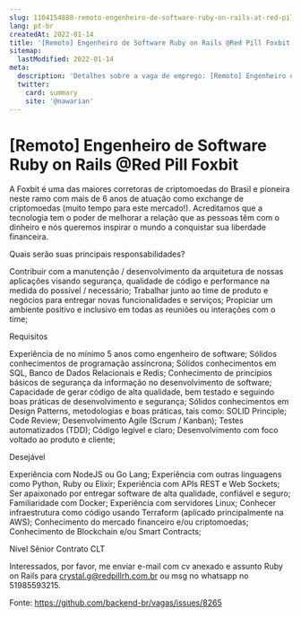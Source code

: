 ```yaml
---
slug: 1104154880-remoto-engenheiro-de-software-ruby-on-rails-at-red-pill-foxbit
lang: pt-br
createdAt: 2022-01-14
title: '[Remoto] Engenheiro de Software Ruby on Rails @Red Pill Foxbit - Vaga de Emprego'
sitemap:
  lastModified: 2022-01-14
meta:
  description: 'Detalhes sobre a vaga de emprego: [Remoto] Engenheiro de Software Ruby on Rails @Red Pill Foxbit'
  twitter:
    card: summary
    site: '@nawarian'
---
```


# [Remoto] Engenheiro de Software Ruby on Rails @Red Pill Foxbit

A Foxbit é uma das maiores corretoras de criptomoedas do Brasil e pioneira neste ramo com mais de 6 anos de atuação como exchange de criptomoedas (muito tempo para este mercado!). Acreditamos que a tecnologia tem o poder de melhorar a relação que as pessoas têm com o dinheiro e nós queremos inspirar o mundo a conquistar sua liberdade financeira.


Quais serão suas principais responsabilidades?

Contribuir com a manutenção / desenvolvimento da arquitetura de nossas aplicações visando segurança, qualidade de código e performance na medida do possível / necessário;
Trabalhar junto ao time de produto e negócios para entregar novas funcionalidades e serviços;
Propiciar um ambiente positivo e inclusivo em todas as reuniões ou interações com o time;

Requisitos

Experiência de no mínimo 5 anos como engenheiro de software;
Sólidos conhecimentos de programação assíncrona;
Sólidos conhecimentos em SQL, Banco de Dados Relacionais e Redis;
Conhecimento de princípios básicos de segurança da informação no desenvolvimento de software;
Capacidade de gerar código de alta qualidade, bem testado e seguindo boas práticas de desenvolvimento e segurança;
Sólidos conhecimentos em Design Patterns, metodologias e boas práticas, tais como:
SOLID Principle;
Code Review;
Desenvolvimento Agile (Scrum / Kanban);
Testes automatizados (TDD);
Código legível e claro;
Desenvolvimento com foco voltado ao produto e cliente;

Desejável

Experiência com NodeJS ou Go Lang;
Experiência com outras linguagens como Python, Ruby ou Elixir;
Experiência com APIs REST e Web Sockets;
Ser apaixonado por entregar software de alta qualidade, confiável e seguro;
Familiaridade com Docker;
Experiência com servidores Linux;
Conhecer infraestrutura como código usando Terraform (aplicado principalmente na AWS);
Conhecimento do mercado financeiro e/ou criptomoedas;
Conhecimento de Blockchain e/ou Smart Contracts;

Nível Sênior
Contrato CLT

Interessados, por favor, me enviar e-mail com cv anexado e assunto Ruby on Rails para crystal.g@redpillrh.com.br ou msg no whatsapp no 51985593215.

Fonte: https://github.com/backend-br/vagas/issues/8265